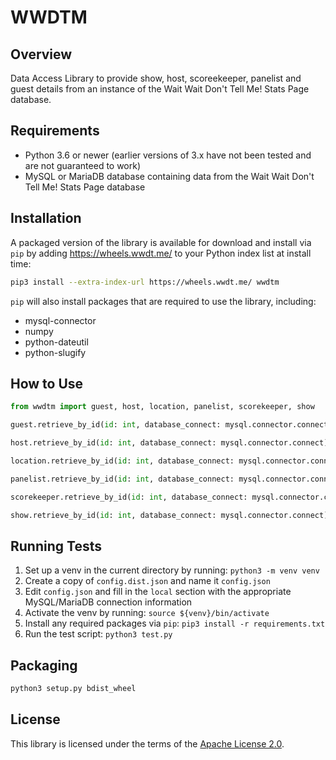 # WWDTM

## Overview

Data Access Library to provide show, host, scoreekeeper, panelist and guest
details from an instance of the Wait Wait Don't Tell Me! Stats Page database.

## Requirements

* Python 3.6 or newer (earlier versions of 3.x have not been tested and are not guaranteed to work)
* MySQL or MariaDB database containing data from the Wait Wait Don't Tell Me! Stats Page database

## Installation

A packaged version of the library is available for download and install via `pip` by adding
https://wheels.wwdt.me/ to your Python index list at install time:

```bash
pip3 install --extra-index-url https://wheels.wwdt.me/ wwdtm
```

`pip` will also install packages that are required to use the library, including:

 * mysql-connector
 * numpy
 * python-dateutil
 * python-slugify

## How to Use

```python
from wwdtm import guest, host, location, panelist, scorekeeper, show

guest.retrieve_by_id(id: int, database_connect: mysql.connector.connect)

host.retrieve_by_id(id: int, database_connect: mysql.connector.connect)

location.retrieve_by_id(id: int, database_connect: mysql.connector.connect)

panelist.retrieve_by_id(id: int, database_connect: mysql.connector.connect)

scorekeeper.retrieve_by_id(id: int, database_connect: mysql.connector.connect)

show.retrieve_by_id(id: int, database_connect: mysql.connector.connect)
```

## Running Tests

1. Set up a venv in the current directory by running: `python3 -m venv venv`
2. Create a copy of `config.dist.json` and name it `config.json`
3. Edit `config.json` and fill in the `local` section with the appropriate MySQL/MariaDB connection information
4. Activate the venv by running: `source ${venv}/bin/activate`
5. Install any required packages via `pip`: `pip3 install -r requirements.txt`
6. Run the test script: `python3 test.py`

## Packaging

```bash
python3 setup.py bdist_wheel
```

## License

This library is licensed under the terms of the [Apache License 2.0](http://www.apache.org/licenses/LICENSE-2.0).
